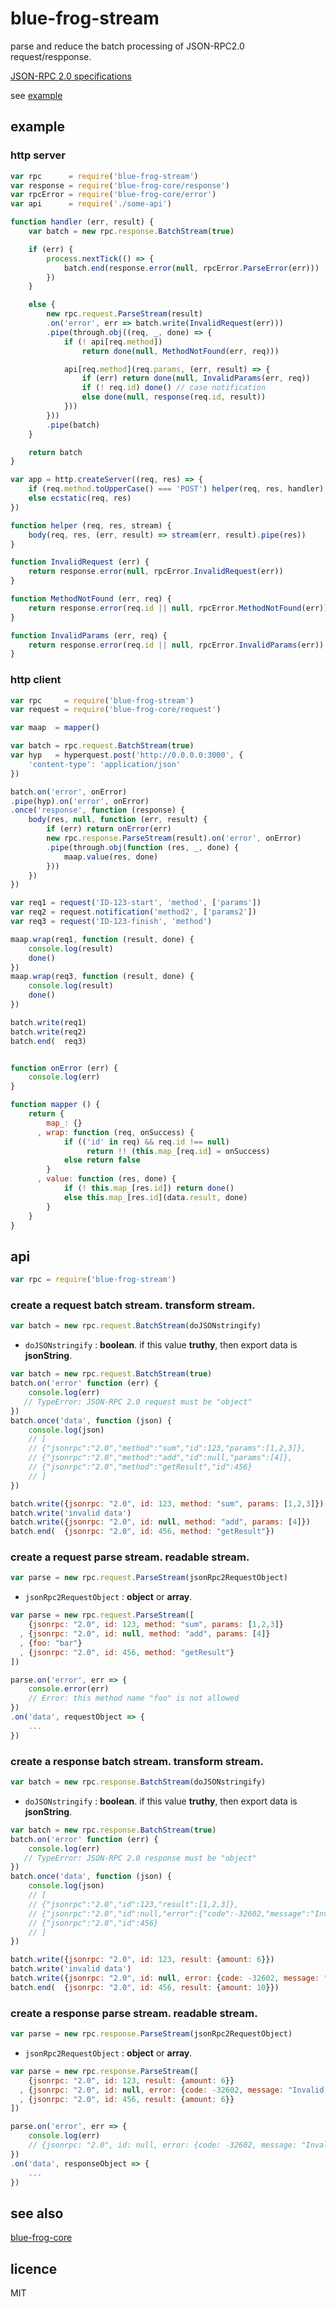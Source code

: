 # blue-frog-stream

parse and reduce the batch processing of JSON-RPC2.0 request/respponse.

[JSON-RPC 2.0 specifications](http://jsonrpc.org/specification)

see [example](https://github.com/ishiduca/blue-frog-stream/tree/master/example)

## example

### http server

```js
var rpc      = require('blue-frog-stream')
var response = require('blue-frog-core/response')
var rpcError = require('blue-frog-core/error')
var api      = require('./some-api')

function handler (err, result) {
    var batch = new rpc.response.BatchStream(true)

    if (err) {
        process.nextTick(() => {
            batch.end(response.error(null, rpcError.ParseError(err)))
        })
    }

    else {
        new rpc.request.ParseStream(result)
        .on('error', err => batch.write(InvalidRequest(err)))
        .pipe(through.obj((req, _, done) => {
            if (! api[req.method])
                return done(null, MethodNotFound(err, req)))

            api[req.method](req.params, (err, result) => {
                if (err) return done(null, InvalidParams(err, req))
                if (! req.id) done() // case notification
                else done(null, response(req.id, result))
            }))
        }))
        .pipe(batch)
    }

    return batch
}

var app = http.createServer((req, res) => {
    if (req.method.toUpperCase() === 'POST') helper(req, res, handler)
    else ecstatic(req, res)
})

function helper (req, res, stream) {
    body(req, res, (err, result) => stream(err, result).pipe(res))
}

function InvalidRequest (err) {
    return response.error(null, rpcError.InvalidRequest(err))
}

function MethodNotFound (err, req) {
    return response.error(req.id || null, rpcError.MethodNotFound(err))
}

function InvalidParams (err, req) {
    return response.error(req.id || null, rpcError.InvalidParams(err))
}
```

### http client

```js
var rpc     = require('blue-frog-stream')
var request = require('blue-frog-core/request')

var maap  = mapper()

var batch = rpc.request.BatchStream(true)
var hyp   = hyperquest.post('http://0.0.0.0:3000', {
    'content-type': 'application/json'
})

batch.on('error', onError)
.pipe(hyp).on('error', onError)
.once('response', function (response) {
    body(res, null, function (err, result) {
        if (err) return onError(err)
        new rpc.response.ParseStream(result).on('error', onError)
        .pipe(through.obj(function (res, _, done) {
            maap.value(res, done)
        }))
    })
})

var req1 = request('ID-123-start', 'method', ['params'])
var req2 = request.notification('method2', ['params2'])
var req3 = request('ID-123-finish', 'method')

maap.wrap(req1, function (result, done) {
    console.log(result)
    done()
})
maap.wrap(req3, function (result, done) {
    console.log(result)
    done()
})

batch.write(req1)
batch.write(req2)
batch.end(  req3)


function onError (err) {
    console.log(err)
}

function mapper () {
    return {
        map_: {}
      , wrap: function (req, onSuccess) {
            if (('id' in req) && req.id !== null)
                 return !! (this.map_[req.id] = onSuccess)
            else return false
        }
      , value: function (res, done) {
            if (! this.map_[res.id]) return done()
            else this.map_[res.id](data.result, done)
        }
    }
}
```

## api

```js
var rpc = require('blue-frog-stream')
```

### create a request batch stream. transform stream.

```js
var batch = new rpc.request.BatchStream(doJSONstringify)
```

* `doJSONstringify` : __boolean__. if this value __truthy__, then export data is __jsonString__.

```js
var batch = new rpc.request.BatchStream(true)
batch.on('error' function (err) {
    console.log(err)
   // TypeError: JSON-RPC 2.0 request must be "object"
})
batch.once('data', function (json) {
    console.log(json)
    // [
    // {"jsonrpc":"2.0","method":"sum","id":123,"params":[1,2,3]},
    // {"jsonrpc":"2.0","method":"add","id":null,"params":[4]},
    // {"jsonrpc":"2.0","method":"getResult","id":456}
    // ]
})

batch.write({jsonrpc: "2.0", id: 123, method: "sum", params: [1,2,3]})
batch.write('invalid data')
batch.write({jsonrpc: "2.0", id: null, method: "add", params: [4]})
batch.end(  {jsonrpc: "2.0", id: 456, method: "getResult"})
```

### create a request parse stream. readable stream.

```js
var parse = new rpc.request.ParseStream(jsonRpc2RequestObject)
```

* `jsonRpc2RequestObject` : __object__ or __array__.

```js
var parse = new rpc.request.ParseStream([
    {jsonrpc: "2.0", id: 123, method: "sum", params: [1,2,3]}
  , {jsonrpc: "2.0", id: null, method: "add", params: [4]}
  , {foo: "bar"}
  , {jsonrpc: "2.0", id: 456, method: "getResult"}
])

parse.on('error', err => {
    console.error(err)
    // Error: this method name "foo" is not allowed
})
.on('data', requestObject => {
    ...
})
```

### create a response batch stream. transform stream.

```js
var batch = new rpc.response.BatchStream(doJSONstringify)
```

* `doJSONstringify` : __boolean__. if this value __truthy__, then export data is __jsonString__.

```js
var batch = new rpc.response.BatchStream(true)
batch.on('error' function (err) {
    console.log(err)
   // TypeError: JSON-RPC 2.0 response must be "object"
})
batch.once('data', function (json) {
    console.log(json)
    // [
    // {"jsonrpc":"2.0","id":123,"result":[1,2,3]},
    // {"jsonrpc":"2.0","id":null,"error":{"code":-32602,"message":"Invalid params","data":"TypeError: \\"hoge\\" is not \\"number\\""}
    // {"jsonrpc":"2.0","id":456}
    // ]
})

batch.write({jsonrpc: "2.0", id: 123, result: {amount: 6}})
batch.write('invalid data')
batch.write({jsonrpc: "2.0", id: null, error: {code: -32602, message: "Invalid params", data: "TypeError: \"hoge\" is not \"number\""}})
batch.end(  {jsonrpc: "2.0", id: 456, result: {amount: 10}})
```

### create a response parse stream. readable stream.

```js
var parse = new rpc.response.ParseStream(jsonRpc2RequestObject)
```

* `jsonRpc2RequestObject` : __object__ or __array__.

```js
var parse = new rpc.response.ParseStream([
    {jsonrpc: "2.0", id: 123, result: {amount: 6}}
  , {jsonrpc: "2.0", id: null, error: {code: -32602, message: "Invalid params", data: "TypeError: \"hoge\" is not \"number\""}})
  , {jsonrpc: "2.0", id: 456, result: {amount: 6}}
])

parse.on('error', err => {
    console.log(err)
    // {jsonrpc: "2.0", id: null, error: {code: -32602, message: "Invalid params", data: "TypeError: \"hoge\" is not \"number\""}})
})
.on('data', responseObject => {
    ...
})
```


## see also

[blue-frog-core](https://github.com/ishiduca/blue-frog-core)

## licence

MIT
